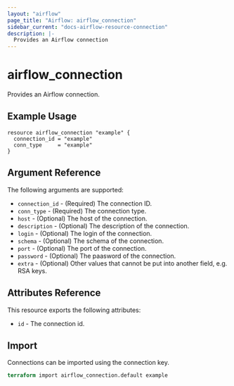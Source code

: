 ```yaml
---
layout: "airflow"
page_title: "Airflow: airflow_connection"
sidebar_current: "docs-airflow-resource-connection"
description: |-
  Provides an Airflow connection
---
```


# airflow_connection

Provides an Airflow connection.

## Example Usage

```hcl
resource airflow_connection "example" {
  connection_id = "example"
  conn_type     = "example"
}
```

## Argument Reference

The following arguments are supported:

* `connection_id` - (Required) The connection ID.
* `conn_type` - (Required) The connection type.
* `host` - (Optional) The host of the connection.
* `description` - (Optional) The description of the connection.
* `login` - (Optional) The login of the connection.
* `schema` - (Optional) The schema of the connection.
* `port` - (Optional) The port of the connection.
* `password` - (Optional) The paasword of the connection.
* `extra` - (Optional) Other values that cannot be put into another field, e.g. RSA keys.

## Attributes Reference

This resource exports the following attributes:

* `id` - The connection id.

## Import

Connections can be imported using the connection key.

```terraform
terraform import airflow_connection.default example
```

